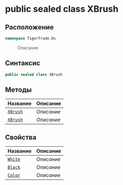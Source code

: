 
# public sealed class XBrush
## Расположение
```csharp
namespace TigerTrade.Dx
```



> Описание

## Синтаксис
```csharp
public sealed class XBrush
```


## Методы
| Название | Описание |
| --- | --- |
| [`XBrush`](./XBrush.cs/Методы/XBrush.md) | *Описание* |
| [`XBrush`](./XBrush.cs/Методы/XBrush.md) | *Описание* |

## Свойства
| Название | Описание |
| --- | --- |
| [`White`](./XBrush.cs/Свойства/White.md) | *Описание* |
| [`Black`](./XBrush.cs/Свойства/Black.md) | *Описание* |
| [`Color`](./XBrush.cs/Свойства/Color.md) | *Описание* |



